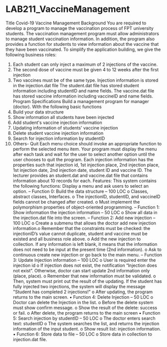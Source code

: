# LAB211_VaccineManagement
Title
Covid-19 Vaccine Management
Background
You are required to develop a program to manage the vaccination process of FPT university students. The
vaccination management program must allow administrators to manage student vaccination information. In
addition, the program also provides a function for students to view information about the vaccine that they have
been vaccinated. To simplify the application building, we give the following business roles:
1. Each student can only inject a maximum of 2 injections of the vaccine.
2. The second dose of vaccine must be given 4 to 12 weeks after the first injection
3. Two vaccines must be of the same type.
Injection information is stored in the injection.dat file
The student.dat file has stored student information including studentID and name fields.
The vaccine.dat file has stored vaccine information including vaccineID and name fields.
Program Specifications
Build a management program for manager (doctor). With the following basic functions
0. Build your data structure
1. Show information all students have been injected
2. Add student's vaccine injection information
3. Updating information of students' vaccine injection
4. Delete student vaccine injection information
5. Search for injection information by studentID
6. Others- Quit
Each menu choice should invoke an appropriate function to perform the selected menu item. Your program must
display the menu after each task and wait for the user to select another option until the user chooses to quit the
program.
Each injection information has the properties such that injection id, 1st injection place, 2nd injection place, 1st
injection date, 2nd injection date, student ID and vaccine ID. The lecturer provides an student.dat and vaccine.dat
file that contains information about 10 records for each.
Features:
This system contains the following functions:
Display a menu and ask users to select an option.
– Function 0: Build the data structure – 100 LOC
o Classes, abstract classes, Interfaces.
o The injectionID, studentID, and vaccineID fields cannot be changed after created.
o Must implement the polymorphism properties of object-oriented programming.
– Function 1: Show information the injection information – 50 LOC
o Show all data in the injection.dat file into the screen.
– Function 2: Add new injection – 100 LOC
o Create a submenu that allows the doctor add new injection information.o Remember that the constraints must be checked: the injectionID’s value cannot duplicate,
student and vaccine must be existed and all business role above.
o Add the new injection to collection. If any information is left blank, it means that the
information does not need to be input at the present time (2nd information).
o Ask to continuous create new injection or go back to the main menu.
– Function 3: Update Injection information – 100 LOC
o User is required enter the injection id
o If injection does not exist, the notification “Injection does not exist”. Otherwise, doctor can
start update 2nd information only (place, place).
o Remember that new information must be validated.
o Then, system must print out the result of the updating. If the student has fully injected two
injections, the system will display the message "Student has completed 2 injections!"
o After updating, the program returns to the main screen.
▪ Function 4: Delete Injection – 50 LOC
o Doctor can delete the Injection in the list.
o Before the delete system must show confirm message.
o Show the result of the delete: success or fail.
o After delete, the program returns to the main screen
▪ Function 5: Search injection by studentID – 50 LOC
o The doctor enters search text: studentID
o The system searches the list, and returns the injection information of the input student.
o Show result list: injection information.
▪ Function 6: Store data to file – 50 LOC
o Store data in collection to injection.dat file.
